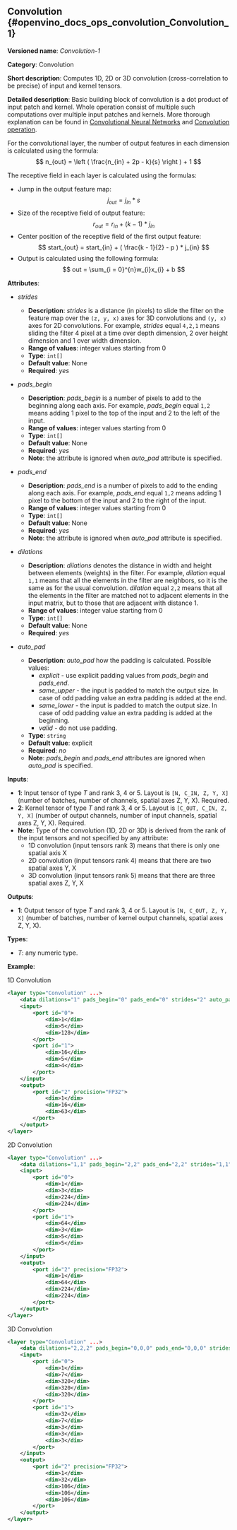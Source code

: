 <link rel="stylesheet" href="https://cdn.jsdelivr.net/npm/katex@0.13.11/dist/katex.min.css" integrity="sha384-Um5gpz1odJg5Z4HAmzPtgZKdTBHZdw8S29IecapCSB31ligYPhHQZMIlWLYQGVoc" crossorigin="anonymous">
<script defer src="https://cdn.jsdelivr.net/npm/katex@0.13.11/dist/katex.min.js" integrity="sha384-YNHdsYkH6gMx9y3mRkmcJ2mFUjTd0qNQQvY9VYZgQd7DcN7env35GzlmFaZ23JGp" crossorigin="anonymous"></script>

## Convolution <a name="Convolution"></a> {#openvino_docs_ops_convolution_Convolution_1}

**Versioned name**: *Convolution-1*

**Category**: Convolution

**Short description**: Computes 1D, 2D or 3D convolution (cross-correlation to be precise) of input and kernel tensors.

**Detailed description**: Basic building block of convolution is a dot product of input patch and kernel. Whole operation consist of multiple such computations over multiple input patches and kernels. More thorough explanation can be found in [Convolutional Neural Networks](http://cs231n.github.io/convolutional-networks/#conv) and [Convolution operation](https://medium.com/apache-mxnet/convolutions-explained-with-ms-excel-465d6649831c).  

For the convolutional layer, the number of output features in each dimension is calculated using the formula:  
$$
n_{out} = \left ( \frac{n_{in} + 2p - k}{s} \right ) + 1
$$

The receptive field in each layer is calculated using the formulas:  
*   Jump in the output feature map:  
  $$
  j_{out} = j_{in} * s
  $$
*   Size of the receptive field of output feature:  
  $$
  r_{out} = r_{in} + ( k - 1 ) * j_{in}
  $$
*   Center position of the receptive field of the first output feature:  
  $$
  start_{out} = start_{in} + ( \frac{k - 1}{2} - p ) * j_{in}
  $$
*   Output is calculated using the following formula: 
  $$
  out = \sum_{i = 0}^{n}w_{i}x_{i} + b
  $$

**Attributes**:

* *strides*

  * **Description**: *strides* is a distance (in pixels) to slide the filter on the feature map over the `(z, y, x)` axes for 3D convolutions and `(y, x)` axes for 2D convolutions. For example, *strides* equal `4,2,1` means sliding the filter 4 pixel at a time over depth dimension, 2 over height dimension and 1 over width dimension.
  * **Range of values**: integer values starting from 0
  * **Type**: `int[]`
  * **Default value**: None
  * **Required**: *yes*

* *pads_begin*

  * **Description**: *pads_begin* is a number of pixels to add to the beginning along each axis. For example, *pads_begin* equal `1,2` means adding 1 pixel to the top of the input and 2 to the left of the input.
  * **Range of values**: integer values starting from 0
  * **Type**: `int[]`
  * **Default value**: None
  * **Required**: *yes*
  * **Note**: the attribute is ignored when *auto_pad* attribute is specified.

* *pads_end*

  * **Description**: *pads_end* is a number of pixels to add to the ending along each axis. For example, *pads_end* equal `1,2` means adding 1 pixel to the bottom of the input and 2 to the right of the input.
  * **Range of values**: integer values starting from 0
  * **Type**: `int[]`
  * **Default value**: None
  * **Required**: *yes*
  * **Note**: the attribute is ignored when *auto_pad* attribute is specified.

* *dilations*

  * **Description**: *dilations* denotes the distance in width and height between elements (weights) in the filter. For example, *dilation* equal `1,1` means that all the elements in the filter are neighbors, so it is the same as for the usual convolution. *dilation* equal `2,2` means that all the elements in the filter are matched not to adjacent elements in the input matrix, but to those that are adjacent with distance 1.
  * **Range of values**: integer value starting from 0
  * **Type**: `int[]`
  * **Default value**: None
  * **Required**: *yes*

* *auto_pad*

  * **Description**: *auto_pad* how the padding is calculated. Possible values:
    * *explicit* - use explicit padding values from *pads_begin* and *pads_end*.
    * *same_upper* - the input is padded to match the output size. In case of odd padding value an extra padding is added at the end.
    * *same_lower* - the input is padded to match the output size. In case of odd padding value an extra padding is added at the beginning.
    * *valid* - do not use padding.
  * **Type**: `string`
  * **Default value**: explicit
  * **Required**: *no*
  * **Note**: *pads_begin* and *pads_end* attributes are ignored when *auto_pad* is specified.

**Inputs**:

*   **1**: Input tensor of type *T* and rank 3, 4 or 5. Layout is `[N, C_IN, Z, Y, X]` (number of batches, number of channels, spatial axes Z, Y, X). Required.
*   **2**: Kernel tensor of type *T* and rank 3, 4 or 5. Layout is `[C_OUT, C_IN, Z, Y, X]` (number of output channels, number of input channels, spatial axes Z, Y, X). Required.
*   **Note**: Type of the convolution (1D, 2D or 3D) is derived from the rank of the input tensors and not specified by any attribute:
      * 1D convolution (input tensors rank 3) means that there is only one spatial axis X
      * 2D convolution (input tensors rank 4) means that there are two spatial axes Y, X
      * 3D convolution (input tensors rank 5) means that there are three spatial axes Z, Y, X

**Outputs**:

*   **1**: Output tensor of type *T* and rank 3, 4 or 5. Layout is `[N, C_OUT, Z, Y, X]` (number of batches, number of kernel output channels, spatial axes Z, Y, X).

**Types**:

* *T*: any numeric type.

**Example**:

1D Convolution
```xml
<layer type="Convolution" ...>
    <data dilations="1" pads_begin="0" pads_end="0" strides="2" auto_pad="valid"/>
    <input>
        <port id="0">
            <dim>1</dim>
            <dim>5</dim>
            <dim>128</dim>
        </port>
        <port id="1">
            <dim>16</dim>
            <dim>5</dim>
            <dim>4</dim>
        </port>
    </input>
    <output>
        <port id="2" precision="FP32">
            <dim>1</dim>
            <dim>16</dim>
            <dim>63</dim>
        </port>
    </output>
</layer>
```
2D Convolution
```xml
<layer type="Convolution" ...>
    <data dilations="1,1" pads_begin="2,2" pads_end="2,2" strides="1,1" auto_pad="explicit"/>
    <input>
        <port id="0">
            <dim>1</dim>
            <dim>3</dim>
            <dim>224</dim>
            <dim>224</dim>
        </port>
        <port id="1">
            <dim>64</dim>
            <dim>3</dim>
            <dim>5</dim>
            <dim>5</dim>
        </port>
    </input>
    <output>
        <port id="2" precision="FP32">
            <dim>1</dim>
            <dim>64</dim>
            <dim>224</dim>
            <dim>224</dim>
        </port>
    </output>
</layer>
```

3D Convolution
```xml
<layer type="Convolution" ...>
    <data dilations="2,2,2" pads_begin="0,0,0" pads_end="0,0,0" strides="3,3,3" auto_pad="explicit"/>
    <input>
        <port id="0">
            <dim>1</dim>
            <dim>7</dim>
            <dim>320</dim>
            <dim>320</dim>
            <dim>320</dim>
        </port>
        <port id="1">
            <dim>32</dim>
            <dim>7</dim>
            <dim>3</dim>
            <dim>3</dim>
            <dim>3</dim>
        </port>
    </input>
    <output>
        <port id="2" precision="FP32">
            <dim>1</dim>
            <dim>32</dim>
            <dim>106</dim>
            <dim>106</dim>
            <dim>106</dim>
        </port>
    </output>
</layer>
```